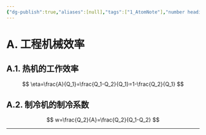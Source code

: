 ```yaml
---
{"dg-publish":true,"aliases":[null],"tags":["1_AtomNote"],"number headings":"auto, first-level 1, max 6, A.1.","Created-Date":"2023-06-06 17:03:50","Modified-Date":"2024-04-18 11:53:29","permalink":"/A01_Lessons/Aa05_大学物理/循环过程/","dgPassFrontmatter":true}
---
```




# A. 工程机械效率


## A.1. 热机的工作效率

$$
\eta=\frac{A}{Q_1}=\frac{Q_1-Q_2}{Q_1}=1-\frac{Q_2}{Q_1}
$$




## A.2. 制冷机的制冷系数


$$
w=\frac{Q_2}{A}=\frac{Q_2}{Q_1-Q_2}
$$



---

